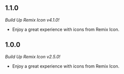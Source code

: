 ## 1.1.0

_Build Up Remix Icon v4.1.0!_
- Enjoy a great experience with icons from Remix Icon.

## 1.0.0

_Build Up Remix Icon v2.5.0!_
- Enjoy a great experience with icons from Remix Icon.